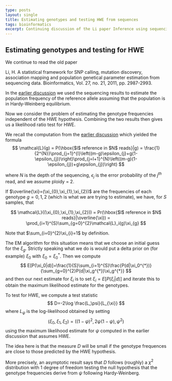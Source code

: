 ```yaml
---
type: posts
layout: single
title: Estimating genotypes and testing HWE from sequences
tags: bioinformatics
excerpt: Continuing discussion of the Li paper Inference using sequencing data...
---
```


## Estimating genotypes and testing for HWE

We continue to read the old paper 

Li, H. A statistical framework for SNP calling, mutation discovery, association mapping and population genetical parameter estimation from sequencing data. Bioinformatics, Vol. 27, no. 21, 2011, pp. 2987-2993.

In the [earlier discussion](https://jeremy9959.github.io/genotype-likelihoods) we used the sequencing results to estimate the population frequency of the reference allele assuming that the population is in Hardy-Weinberg equilibrium.

Now we consider the problem of estimating the genotype frequencies independent of the HWE hypothesis.  Combining the two results then gives us a likelihood ratio test for HWE.

We recall the computation from the [earlier discussion](https://jeremy9959.github.io/genotype-likelihoods) which yielded the formula
$$
\mathcal{L}(g) = P(\hbox{$l$ reference in $N$ reads}|g) = \frac{1}{2^{N}}\prod_{j=1}^{l}\left((m-g)\epsilon_{j}+g(1-\epsilon_{j})\right)\prod_{j=l+1}^{N}\left((m-g)(1-\epsilon_{j})+g\epsilon_{j})\right)
$$

where $N$ is the depth of the sequencing, $\epsilon_{j}$ is the error probability of the $j^{th}$ read, and we assume ploidy = 2.

If $\overline{\xi}=(\xi_{0},\xi_{1},\xi_{2})$ are the frequencies of each genotype $g=0,1,2$ (which is what we are trying to estimate),
we have, for $S$ samples, that

$$
\mathcal{L}((\xi_{0},\xi_{1},\xi_{2})) = Pr(\hbox{$l$ reference in $N$ reads}|\overline{\xi}) = \prod_{i=1}^{S}\sum_{g=0}^{2}\mathcal{L}_i(g)\xi_{g}
$$

Note that $\sum_{i=0}^{2}\xi_{i}=1$ by definition.

The EM algorithm for this situation means that we choose an initial guess for the $\xi_g$.
Strictly speaking what we do is would put a delta prior on (for example) $\xi_0$ with $\xi_0=\xi_0^{*}$.  Then we compute
$$
E[P(\xi_0|d)]=\frac{1}{S}\sum_{i=1}^{S}\frac{P(d|\xi_0^{*})}{\sum_{g=0}^{2}P(d|\xi_g^{*})\xi_g^{*}}
$$
and then our next estimate for $\xi_i$ is to set $\xi_i=E[P(\xi_i|d)]$ and iterate this to obtain the maximum likelihood estimate for the genotypes.

To test for HWE, we compute a test statistic 
$$
D=-2\log \frac{L_\psi}{L_{\xi}}
$$
where $L_{\psi}$ is the log-likelihood obtained by setting 
$$(\xi_0,\xi_1,\xi_2)=((1-\psi)^2,2\psi(1-\psi),\psi^2)$$
using the maximum likelihood estimate for $\psi$ computed in the earlier discussion that assumes HWE.

The idea here is that the measure $D$ will be small if the genotype frequences are close to those predicted by the HWE hypothesis.  

More precisely, an asymptotic result says that $D$ follows (roughly) a $\chi^2$ distribution with 1 degree of freedom testing the null hypothesis that the genotype frequencies derive from $\psi$ following Hardy-Weinberg.


